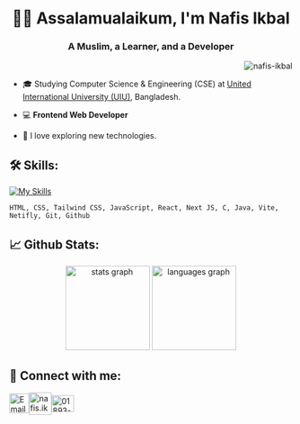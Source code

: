 <h1 align="center">🧑‍💻 Assalamualaikum, I'm Nafis Ikbal</h1>
<h3 align="center">A Muslim, a Learner, and a Developer</h3>

<p align="right"> <img src="https://komarev.com/ghpvc/?username=nafis-ikbal&label=Profile%20views&color=0e75b6&style=flat" alt="nafis-ikbal" /> </p>

- 🎓 Studying Computer Science & Engineering (CSE) at [United International University (UIU)](https://www.uiu.ac.bd), Bangladesh.

- 💻 **Frontend Web Developer**  

- 🌟 I love exploring new technologies.

## 🛠 Skills:
[![My Skills](https://skillicons.dev/icons?i=html,css,tailwind,js,react,nextjs,c,java,vite,netlify,git,github)](https://skillicons.dev)

	HTML, CSS, Tailwind CSS, JavaScript, React, Next JS, C, Java, Vite, Netifly, Git, Github

## 📈 Github Stats:
<p align="center">
  <img src="https://github-readme-stats.vercel.app/api?username=nafis-ikbal&hide_title=false&hide_rank=false&show_icons=true&include_all_commits=true&count_private=true&disable_animations=false&theme=nightowl&locale=en&hide_border=false&order=1" height="150" alt="stats graph" />
  <img src="https://github-readme-stats.vercel.app/api/top-langs?username=nafis-ikbal&locale=en&hide_title=false&layout=compact&card_width=300&langs_count=5&theme=nightowl&hide_border=false&order=2" height="150" alt="languages graph" />
</p>

## 🤝 Connect with me:
<p align="left">
<a href="mailto: naafisikbal@gmail.com" target="blank"><img align="center" src="https://img.icons8.com/color/48/gmail-new.png" alt="Email" height="35" width="35" /></a><a href="https://fb.com/nafis.ikbal00" target="blank"><img align="center" src="https://img.icons8.com/color/48/facebook-new.png" alt="nafis.ikbal00" height="40" width="40" /></a><a href="https://wa.me/8801893077018" target="blank"><img align="center" src="https://raw.githubusercontent.com/rahuldkjain/github-profile-readme-generator/master/src/images/icons/Social/whatsapp.svg" alt="01893-077018" height="30" width="40" /></a>
</p>

